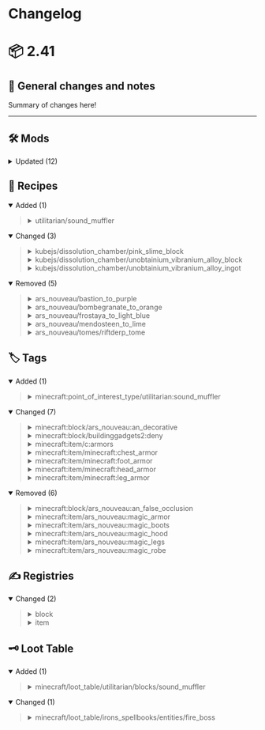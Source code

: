 # Changelog

# 📦 2.41

## 📰 General changes and notes

Summary of changes here!

---

## 🛠️ Mods

<details>
<summary>Updated (12)</summary>

- Ars Nouveau (5.6.0) -> (5.5.1)
- ImmediatelyFast (1.6.1+1.21.1) -> (1.6.2+1.21.1)
- Iron's Spells 'n Spellbooks (1.21.1-3.10.0) -> (1.21.1-3.10.1)
- Let Me Despawn (1.4.4) -> (1.5.0)
- McJtyLib (1.21-9.0.5) -> (1.21-9.0.6)
- MineColonies (1.1.899-1.21.1-snapshot) -> (1.1.905-1.21.1-snapshot)
- RFToolsBase (1.21-6.0.5) -> (1.21-6.0.6)
- RFToolsBuilder (1.21-7.0.1) -> (1.21-7.0.2)
- RFToolsPower (1.21-7.0.1) -> (1.21-7.0.3)
- Structurize (1.0.764-1.21.1-snapshot) -> (1.0.765-1.21.1-snapshot)
- Utilitarian (1.21.1-0.13.9) -> (1.21.1-0.13.10)
- XNet (1.21-7.0.3) -> (1.21-7.0.4)

</details>

## 🍳 Recipes

<details open>
<summary>Added (1)</summary>
<blockquote>

<details>
<summary>utilitarian/sound_muffler</summary>

```diff
+{
+  type: "minecraft:crafting_shapeless"
+  category: "misc"
+  ingredients: [
+    {
+      tag: "minecraft:wool"
+    }
+    {
+      item: "minecraft:note_block"
+    }
+  ]
+  result: {
+    count: 1
+    id: "utilitarian:sound_muffler"
+  }
+}

```


</details>

</blockquote>

</details>

<details open>
<summary>Changed (3)</summary>
<blockquote>

<details>
<summary>kubejs/dissolution_chamber/pink_slime_block</summary>

```diff
 {
+  _kubejs_changed_marker: true
   type: "industrialforegoing:dissolution_chamber"
   input: [
     {
       tag: "c:glass_blocks/colorless"
     }
   ]
   inputFluid: {
-    id: "industrialforegoing:pink_slime"
+    fluid: "industrialforegoing:pink_slime"
     amount: 2700
   }
   output: {
     count: 1
     id: "industrialforegoing:pink_slime_block"
   }
   processingTime: 200
 }

```


</details>

<details>
<summary>kubejs/dissolution_chamber/unobtainium_vibranium_alloy_block</summary>

```diff
 {
+  _kubejs_changed_marker: true
   type: "industrialforegoing:dissolution_chamber"
   input: [
     {
       item: "industrialforegoing:pink_slime_block"
     }
     {
       tag: "c:storage_blocks/vibranium"
     }
     {
       item: "industrialforegoing:pink_slime_block"
     }
     {
       item: "allthemodium:piglich_heart_block"
     }
     {
       item: "allthemodium:piglich_heart_block"
     }
     {
       item: "industrialforegoing:pink_slime_block"
     }
     {
       tag: "c:storage_blocks/unobtainium"
     }
     {
       item: "industrialforegoing:pink_slime_block"
     }
   ]
   inputFluid: {
-    id: "allthemodium:soul_lava"
+    fluid: "allthemodium:soul_lava"
     amount: 900
   }
   output: {
     count: 1
     id: "allthemodium:unobtainium_vibranium_alloy_block"
   }
   processingTime: 200
 }

```


</details>

<details>
<summary>kubejs/dissolution_chamber/unobtainium_vibranium_alloy_ingot</summary>

```diff
 {
+  _kubejs_changed_marker: true
   type: "industrialforegoing:dissolution_chamber"
   input: [
     {
       item: "industrialforegoing:pink_slime"
     }
     {
       tag: "c:ingots/vibranium"
     }
     {
       item: "industrialforegoing:pink_slime"
     }
     {
       item: "allthemodium:piglich_heart"
     }
     {
       item: "allthemodium:piglich_heart"
     }
     {
       item: "industrialforegoing:pink_slime"
     }
     {
       tag: "c:ingots/unobtainium"
     }
     {
       item: "industrialforegoing:pink_slime"
     }
   ]
   inputFluid: {
-    id: "allthemodium:soul_lava"
+    fluid: "allthemodium:soul_lava"
     amount: 100
   }
   output: {
     count: 1
     id: "allthemodium:unobtainium_vibranium_alloy_ingot"
   }
   processingTime: 200
 }

```


</details>

</blockquote>

</details>

<details open>
<summary>Removed (5)</summary>
<blockquote>

<details>
<summary>ars_nouveau/bastion_to_purple</summary>

```diff
-{
-  type: "minecraft:crafting_shapeless"
-  category: "misc"
-  ingredients: [
-    {
-      item: "ars_nouveau:bastion_pod"
-    }
-  ]
-  result: {
-    count: 1
-    id: "minecraft:purple_dye"
-  }
-}

```


</details>

<details>
<summary>ars_nouveau/bombegranate_to_orange</summary>

```diff
-{
-  type: "minecraft:crafting_shapeless"
-  category: "misc"
-  ingredients: [
-    {
-      item: "ars_nouveau:bombegranate_pod"
-    }
-  ]
-  result: {
-    count: 1
-    id: "minecraft:orange_dye"
-  }
-}

```


</details>

<details>
<summary>ars_nouveau/frostaya_to_light_blue</summary>

```diff
-{
-  type: "minecraft:crafting_shapeless"
-  category: "misc"
-  ingredients: [
-    {
-      item: "ars_nouveau:frostaya_pod"
-    }
-  ]
-  result: {
-    count: 1
-    id: "minecraft:light_blue_dye"
-  }
-}

```


</details>

<details>
<summary>ars_nouveau/mendosteen_to_lime</summary>

```diff
-{
-  type: "minecraft:crafting_shapeless"
-  category: "misc"
-  ingredients: [
-    {
-      item: "ars_nouveau:mendosteen_pod"
-    }
-  ]
-  result: {
-    count: 1
-    id: "minecraft:lime_dye"
-  }
-}

```


</details>

<details>
<summary>ars_nouveau/tomes/riftderp_tome</summary>

```diff
-{
-  type: "ars_nouveau:caster_tome"
-  color: {
-    b: 255
-    g: 25
-    id: "ars_nouveau:constant"
-    r: 120
-  }
-  flavour_text: "Just like that one guy, from that one thing! This spell will put you right in the enemy's face, so be ready for some swordplay!"
-  name: "Rift's Blink Strike"
-  sound: {
-  }
-  spell: [
-    "ars_nouveau:glyph_projectile"
-    "ars_nouveau:glyph_accelerate"
-    "ars_nouveau:glyph_accelerate"
-    "ars_nouveau:glyph_harm"
-    "ars_nouveau:glyph_blink"
-  ]
-  tome_type: "ars_nouveau:caster_tome"
-}

```


</details>

</blockquote>

</details>

## 🏷️ Tags

<details open>
<summary>Added (1)</summary>
<blockquote>

<details>
<summary>minecraft:point_of_interest_type/utilitarian:sound_muffler</summary>

```diff
+[
+  "utilitarian:sound_muffler"
+]

```


</details>

</blockquote>

</details>

<details open>
<summary>Changed (7)</summary>
<blockquote>

<details>
<summary>minecraft:block/ars_nouveau:an_decorative</summary>

```diff
 [
   ... (25 entries)
-  "ars_nouveau:sky_block"
   ... (51 entries)
 ]

```


</details>

<details>
<summary>minecraft:block/buildinggadgets2:deny</summary>

```diff
 [
   ... (3 entries)
+  "enderstorage:ender_chest"
   ... (5 entries)
 ]

```


</details>

<details>
<summary>minecraft:item/c:armors</summary>

```diff
 [
-  "#ars_nouveau:magic_armor"
   ... (9 entries)
+  "ars_nouveau:arcanist_boots"
+  "ars_nouveau:arcanist_hood"
+  "ars_nouveau:arcanist_leggings"
+  "ars_nouveau:arcanist_robes"
+  "ars_nouveau:battlemage_boots"
+  "ars_nouveau:battlemage_hood"
+  "ars_nouveau:battlemage_leggings"
+  "ars_nouveau:battlemage_robes"
+  "ars_nouveau:sorcerer_boots"
+  "ars_nouveau:sorcerer_hood"
+  "ars_nouveau:sorcerer_leggings"
+  "ars_nouveau:sorcerer_robes"
   ... (57 entries)
 ]

```


</details>

<details>
<summary>minecraft:item/minecraft:chest_armor</summary>

```diff
 [
-  "#ars_nouveau:magic_robe"
   ... (18 entries)
+  "ars_nouveau:arcanist_robes"
+  "ars_nouveau:battlemage_robes"
+  "ars_nouveau:sorcerer_robes"
   ... (67 entries)
 ]

```


</details>

<details>
<summary>minecraft:item/minecraft:foot_armor</summary>

```diff
 [
-  "#ars_nouveau:magic_boots"
   ... (18 entries)
+  "ars_nouveau:arcanist_boots"
+  "ars_nouveau:battlemage_boots"
+  "ars_nouveau:sorcerer_boots"
   ... (60 entries)
 ]

```


</details>

<details>
<summary>minecraft:item/minecraft:head_armor</summary>

```diff
 [
-  "#ars_nouveau:magic_hood"
   ... (18 entries)
+  "ars_nouveau:arcanist_hood"
+  "ars_nouveau:battlemage_hood"
+  "ars_nouveau:sorcerer_hood"
   ... (71 entries)
 ]

```


</details>

<details>
<summary>minecraft:item/minecraft:leg_armor</summary>

```diff
 [
-  "#ars_nouveau:magic_legs"
   ... (18 entries)
+  "ars_nouveau:arcanist_leggings"
+  "ars_nouveau:battlemage_leggings"
+  "ars_nouveau:sorcerer_leggings"
   ... (59 entries)
 ]

```


</details>

</blockquote>

</details>

<details open>
<summary>Removed (6)</summary>
<blockquote>

<details>
<summary>minecraft:block/ars_nouveau:an_false_occlusion</summary>

```diff
-[
-  "ars_nouveau:falseweave"
-  "ars_nouveau:ghostweave"
-  "ars_nouveau:mirrorweave"
-  "ars_nouveau:sky_block"
-]

```


</details>

<details>
<summary>minecraft:item/ars_nouveau:magic_armor</summary>

```diff
-[
-  "#ars_nouveau:magic_boots"
-  "#ars_nouveau:magic_hood"
-  "#ars_nouveau:magic_legs"
-  "#ars_nouveau:magic_robe"
-]

```


</details>

<details>
<summary>minecraft:item/ars_nouveau:magic_boots</summary>

```diff
-[
-  "ars_nouveau:arcanist_boots"
-  "ars_nouveau:battlemage_boots"
-  "ars_nouveau:sorcerer_boots"
-]

```


</details>

<details>
<summary>minecraft:item/ars_nouveau:magic_hood</summary>

```diff
-[
-  "ars_nouveau:arcanist_hood"
-  "ars_nouveau:battlemage_hood"
-  "ars_nouveau:sorcerer_hood"
-]

```


</details>

<details>
<summary>minecraft:item/ars_nouveau:magic_legs</summary>

```diff
-[
-  "ars_nouveau:arcanist_leggings"
-  "ars_nouveau:battlemage_leggings"
-  "ars_nouveau:sorcerer_leggings"
-]

```


</details>

<details>
<summary>minecraft:item/ars_nouveau:magic_robe</summary>

```diff
-[
-  "ars_nouveau:arcanist_robes"
-  "ars_nouveau:battlemage_robes"
-  "ars_nouveau:sorcerer_robes"
-]

```


</details>

</blockquote>

</details>

## ✍️ Registries

<details open>
<summary>Changed (2)</summary>
<blockquote>

<details>
<summary>block</summary>

```diff
 [
   ... (39581 entries)
+  "utilitarian:sound_muffler"
   ... (1088 entries)
 ]

```


</details>

<details>
<summary>item</summary>

```diff
 [
   ... (51894 entries)
+  "utilitarian:sound_muffler"
   ... (1187 entries)
 ]

```


</details>

</blockquote>

</details>

## 🗝️ Loot Table

<details open>
<summary>Added (1)</summary>
<blockquote>

<details>
<summary>minecraft/loot_table/utilitarian/blocks/sound_muffler</summary>

```diff
+{
+  type: "minecraft:block"
+  pools: [
+    {
+      bonus_rolls: 0
+      entries: [
+        {
+          type: "minecraft:item"
+          conditions: [
+            {
+              condition: "minecraft:survives_explosion"
+            }
+          ]
+          name: "utilitarian:sound_muffler"
+        }
+      ]
+      rolls: 1
+    }
+  ]
+  random_sequence: "utilitarian:blocks/sound_muffler"
+}

```


</details>

</blockquote>

</details>

<details open>
<summary>Changed (1)</summary>
<blockquote>

<details>
<summary>minecraft/loot_table/irons_spellbooks/entities/fire_boss</summary>

```diff
 {
   type: "minecraft:entity"
   pools: [
     {
       rolls: 1
       entries: [
         {
           type: "minecraft:item"
           name: "irons_spellbooks:divine_soulshard"
           conditions: [
             {
               condition: "minecraft:killed_by_player"
             }
           ]
         }
       ]
     }
     {
       bonus_rolls: 0
       entries: [
         {
           type: "minecraft:item"
           name: "irons_spellbooks:decrepit_scythe"
         }
         {
           type: "minecraft:item"
           name: "irons_spellbooks:betrayer_signet"
         }
       ]
       conditions: [
         {
           condition: "minecraft:killed_by_player"
         }
         {
           condition: "minecraft:random_chance_with_enchanted_bonus"
           enchantment: "minecraft:looting"
           unenchanted_chance: 0.5
           enchanted_chance: {
             type: "minecraft:linear"
-            base: 0.1
+            base: 0.55
             per_level_above_first: 0.05
           }
         }
       ]
       rolls: 1
     }
     {
       bonus_rolls: 0
       entries: [
         {
           type: "minecraft:item"
           functions: [
             {
               add: false
               count: {
                 type: "minecraft:uniform"
                 max: 45
                 min: 28
               }
               function: "minecraft:set_count"
             }
             {
               count: {
                 type: "minecraft:uniform"
                 max: 6
                 min: 2
               }
               function: "minecraft:enchanted_count_increase"
               enchantment: "minecraft:looting"
             }
           ]
           name: "irons_spellbooks:arcane_essence"
         }
       ]
       rolls: 2
     }
     {
       bonus_rolls: 0
       entries: [
         {
           type: "minecraft:item"
           functions: [
             {
               add: false
               count: {
                 type: "minecraft:uniform"
                 max: 16
                 min: 8
               }
               function: "minecraft:set_count"
             }
           ]
           name: "irons_spellbooks:cinder_essence"
         }
       ]
       rolls: 1
     }
   ]
 }

```


</details>

</blockquote>

</details>

